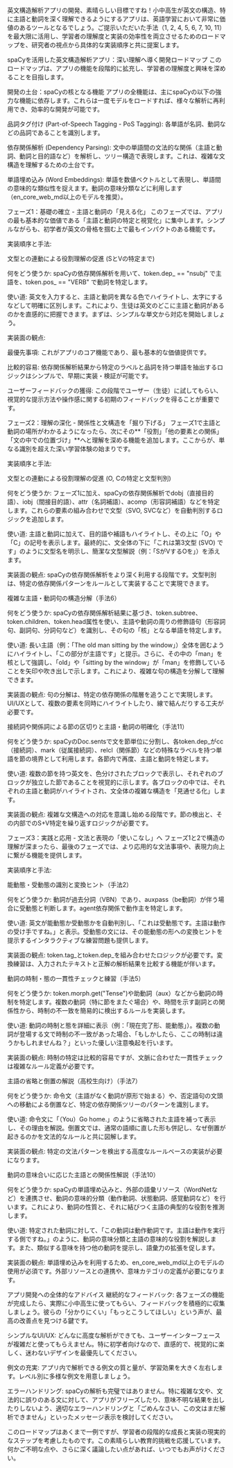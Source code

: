 英文構造解析アプリの開発、素晴らしい目標ですね！小中高生が英文の構造、特に主語と動詞を深く理解できるようにするアプリは、英語学習において非常に価値のあるツールとなるでしょう。ご提示いただいた手法（1, 2, 4, 5, 6, 7, 10, 11）を最大限に活用し、学習者の理解度と実装の効率性を両立させるためのロードマップを、研究者の視点から具体的な実装順序と共に提案します。

spaCyを活用した英文構造解析アプリ：深い理解へ導く開発ロードマップ
このロードマップは、アプリの機能を段階的に拡充し、学習者の理解度と興味を深めることを目指します。

開発の土台：spaCyの核となる機能
アプリの全機能は、主にspaCyの以下の強力な機能に依存します。これらは一度モデルをロードすれば、様々な解析に再利用でき、効率的な開発が可能です。

品詞タグ付け (Part-of-Speech Tagging - PoS Tagging): 各単語が名詞、動詞などの品詞であることを識別します。

依存関係解析 (Dependency Parsing): 文中の単語間の文法的な関係（主語と動詞、動詞と目的語など）を解析し、ツリー構造で表現します。これは、複雑な文構造を理解するための土台です。

単語埋め込み (Word Embeddings): 単語を数値ベクトルとして表現し、単語間の意味的な類似性を捉えます。動詞の意味分類などに利用します（en_core_web_md以上のモデルを推奨）。

フェーズ1：基礎の確立 - 主語と動詞の「見える化」
このフェーズでは、アプリの最も基本的な価値である「主語と動詞の特定と視覚化」に集中します。シンプルながらも、初学者が英文の骨格を掴む上で最もインパクトのある機能です。

実装順序と手法:

文型との連動による役割理解の促進 (SとVの特定まで)

何をどう使うか: spaCyの依存関係解析を用いて、token.dep_ == "nsubj" で主語を、token.pos_ == "VERB" で動詞を特定します。

使い道: 英文を入力すると、主語と動詞を異なる色でハイライトし、太字にするなどして明確に区別します。これにより、生徒は英文のどこに主語と動詞があるのかを直感的に把握できます。まずは、シンプルな単文から対応を開始しましょう。

実装面の観点:

最優先事項: これがアプリのコア機能であり、最も基本的な価値提供です。

比較的容易: 依存関係解析結果から特定のラベルと品詞を持つ単語を抽出するロジックはシンプルで、早期に実装・検証が可能です。

ユーザーフィードバックの獲得: この段階でユーザー（生徒）に試してもらい、視覚的な提示方法や操作感に関する初期のフィードバックを得ることが重要です。

フェーズ2：理解の深化 - 関係性と文構造を「掘り下げる」
フェーズ1で主語と動詞の場所がわかるようになったら、次にその**「役割」「他の要素との関係」「文の中での位置づけ」**へと理解を深める機能を追加します。ここからが、単なる識別を超えた深い学習体験の始まりです。

実装順序と手法:

文型との連動による役割理解の促進 (O, Cの特定と文型判別)

何をどう使うか: フェーズ1に加え、spaCyの依存関係解析でdobj（直接目的語）、iobj（間接目的語）、attr（名詞補語）、acomp（形容詞補語）などを特定します。これらの要素の組み合わせで文型（SVO, SVCなど）を自動判別するロジックを追加します。

使い道: 主語と動詞に加えて、目的語や補語もハイライトし、その上に「O」や「C」の記号を表示します。最終的に、文全体の下に「これは第3文型 (SVO) です」のように文型名を明示し、簡潔な文型解説（例：「SがVするOを」）を添えます。

実装面の観点: spaCyの依存関係解析をより深く利用する段階です。文型判別は、特定の依存関係パターンをルールとして実装することで実現できます。

複雑な主語・動詞句の構造分解（手法6）

何をどう使うか: spaCyの依存関係解析結果に基づき、token.subtree、token.children、token.head属性を使い、主語や動詞の周りの修飾語句（形容詞句、副詞句、分詞句など）を識別し、その句の「核」となる単語を特定します。

使い道: 長い主語（例：「The old man sitting by the window」）全体を囲むようにハイライトし、「この部分が主語です」と提示。さらに、その中の「man」を核として強調し、「old」や「sitting by the window」が「man」を修飾していることを矢印や吹き出しで示します。これにより、複雑な句の構造を分解して理解できます。

実装面の観点: 句の分解は、特定の依存関係の階層を追うことで実現します。UI/UXとして、複数の要素を同時にハイライトしたり、線で結んだりする工夫が必要です。

接続詞や関係詞による節の区切りと主語・動詞の明確化（手法11）

何をどう使うか: spaCyのDoc.sentsで文を節単位に分割し、各token.dep_がcc（接続詞）、mark（従属接続詞）、relcl（関係節）などの特殊なラベルを持つ単語を節の境界として利用します。各節内で再度、主語と動詞を特定します。

使い道: 複数の節を持つ英文を、色分けされたブロックで表示し、それぞれのブロックが独立した節であることを視覚的に示します。各ブロックの中では、それぞれの主語と動詞がハイライトされ、文全体の複雑な構造を「見通せる化」します。

実装面の観点: 複雑な文構造への対応を意識し始める段階です。節の検出と、その内部でのS+V特定を繰り返すロジックが必要です。

フェーズ3：実践と応用 - 文法と表現の「使いこなし」へ
フェーズ1と2で構造の理解が深まったら、最後のフェーズでは、より応用的な文法事項や、表現力向上に繋がる機能を提供します。

実装順序と手法:

能動態・受動態の識別と変換ヒント（手法2）

何をどう使うか: 動詞が過去分詞（VBN）であり、auxpass（be動詞）が伴う場合に受動態と判断します。agent依存関係で動作主を特定します。

使い道: 英文が能動態か受動態かを自動判別し、「これは受動態です。主語は動作の受け手ですね。」と表示。受動態の文には、その能動態の形への変換ヒントを提示するインタラクティブな練習問題も提供します。

実装面の観点: token.tag_とtoken.dep_を組み合わせたロジックが必要です。変換練習は、入力されたテキストと正解の解析結果を比較する機能が伴います。

動詞の時制・態の一貫性チェックと練習（手法5）

何をどう使うか: token.morph.get("Tense")や助動詞（aux）などから動詞の時制を特定します。複数の動詞（特に節をまたぐ場合）や、時間を示す副詞との関係性から、時制の不一致を簡易的に検出するルールを実装します。

使い道: 動詞の時制と態を詳細に表示（例：「現在完了形、能動態」）。複数の動詞が登場する文で時制の不一致があった場合、「もしかしたら、ここの時制は違うかもしれませんね？」といった優しい注意喚起を行います。

実装面の観点: 時制の特定は比較的容易ですが、文脈に合わせた一貫性チェックは複雑なルール定義が必要です。

主語の省略と倒置の解説（高校生向け）（手法7）

何をどう使うか: 命令文（主語がなく動詞が原形で始まる）や、否定語句の文頭への移動による倒置など、特定の依存関係ツリーのパターンを識別します。

使い道: 命令文に「（You）Go home.」のように省略された主語を補って表示し、その理由を解説。倒置文では、通常の語順に直した形も併記し、なぜ倒置が起きるのかを文法的なルールと共に図解します。

実装面の観点: 特定の文法パターンを検出する高度なルールベースの実装が必要になります。

動詞の意味合いに応じた主語との関係性解説（手法10）

何をどう使うか: spaCyの単語埋め込みと、外部の語彙リソース（WordNetなど）を連携させ、動詞の意味的分類（動作動詞、状態動詞、感覚動詞など）を行います。これにより、動詞の性質と、それに結びつく主語の典型的な役割を推測します。

使い道: 特定された動詞に対して、「この動詞は動作動詞です。主語は動作を実行する側ですね。」のように、動詞の意味分類と主語の意味的な役割を解説します。また、類似する意味を持つ他の動詞を提示し、語彙力の拡張を促します。

実装面の観点: 単語埋め込みを利用するため、en_core_web_md以上のモデルの使用が必須です。外部リソースとの連携や、意味カテゴリの定義が必要になります。

アプリ開発への全体的なアドバイス
継続的なフィードバック: 各フェーズの機能が完成したら、実際に小中高生に使ってもらい、フィードバックを積極的に収集しましょう。彼らの「分かりにくい」「もっとこうしてほしい」という声が、最高の改善点を見つける鍵です。

シンプルなUI/UX: どんなに高度な解析ができても、ユーザーインターフェースが複雑だと使ってもらえません。特に初学者向けなので、直感的で、視覚的に楽しく、迷わないデザインを最優先してください。

例文の充実: アプリ内で解析できる例文の質と量が、学習効果を大きく左右します。レベル別に多様な例文を用意しましょう。

エラーハンドリング: spaCyの解析も完璧ではありません。特に複雑な文や、文法的に誤りのある文に対して、アプリがフリーズしたり、意味不明な結果を出したりしないよう、適切なエラーハンドリングと「ごめんなさい、この文はまだ解析できません」といったメッセージ表示を検討してください。

このロードマップはあくまで一例ですが、学習者の段階的な成長と実装の現実的なステップを考慮したものです。この素晴らしい教育的挑戦を応援しています。何かご不明な点や、さらに深く議論したい点があれば、いつでもお声がけください。
